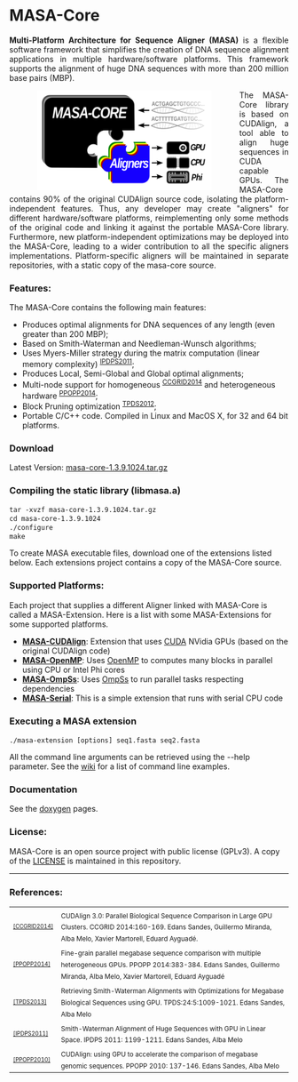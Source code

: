 # MASA-Core
<p align="justify">
<b>Multi-Platform Architecture for Sequence Aligner (MASA)</b> is a flexible software framework that simplifies the creation of DNA sequence alignment applications in multiple hardware/software platforms. This framework supports the alignment of huge DNA sequences with more than 200 million base pairs (MBP). 
</p>

<img src="https://raw.githubusercontent.com/edanssandes/masa-core/master/images/masa-core-puzzle.png" align="left" height="180" hspace="50">

<p align="justify">
The MASA-Core library is based on CUDAlign, a tool able to align huge sequences in CUDA capable GPUs. The MASA-Core contains 90% of the original CUDAlign source code, isolating the platform-independent features. Thus, any developer may create "aligners" for different hardware/software platforms, reimplementing only some methods of the original code and linking it against the portable MASA-Core library. Furthermore, new platform-independent optimizations may be deployed into the MASA-Core, leading to a wider contribution to all the specific aligners implementations. Platform-specific aligners will be maintained in separate repositories, with a static copy of the masa-core source.
</p>

### Features:

The MASA-Core contains the following main features:
* Produces optimal alignments for DNA sequences of any length (even greater than 200 MBP);
* Based on Smith-Waterman and Needleman-Wunsch algorithms;
* Uses Myers-Miller strategy during the matrix computation (linear memory complexity) <sup>[IPDPS2011](#references)</sup>;
* Produces Local, Semi-Global and Global optimal alignments;
* Multi-node support for homogeneous <sup>[CCGRID2014](#references)</sup> and heterogeneous hardware <sup>[PPOPP2014](#references)</sup>;
* Block Pruning optimization <sup>[TPDS2012](#references)</sup>;
* Portable C/C++ code. Compiled in Linux and MacOS X, for 32 and 64 bit platforms.

### Download

Latest Version: [masa-core-1.3.9.1024.tar.gz](releases/masa-core-1.3.9.1024.tar.gz?raw=true)

### Compiling the static library (libmasa.a)

```
tar -xvzf masa-core-1.3.9.1024.tar.gz
cd masa-core-1.3.9.1024
./configure
make
```
To create MASA executable files, download one of the extensions listed below. Each extensions project contains a copy of the MASA-Core source.


### Supported Platforms:

Each project that supplies a different Aligner linked with MASA-Core is called a MASA-Extension. Here is a list with some MASA-Extensions for some supported platforms.
* [**MASA-CUDAlign**](https://github.com/edanssandes/MASA-CUDAlign): Extension that uses [CUDA](http://www.nvidia.com/object/cuda_home_new.html) NVidia GPUs (based on the original CUDAlign code)
* [**MASA-OpenMP**](https://github.com/edanssandes/MASA-OpenMP): Uses [OpenMP](http://openmp.org/) to computes many blocks in parallel using CPU or Intel Phi cores
* [**MASA-OmpSs**](https://github.com/edanssandes/MASA-OmpSs): Uses [OmpSs](https://pm.bsc.es/ompss) to run parallel tasks respecting dependencies
* [**MASA-Serial**](https://github.com/edanssandes/MASA-Serial): This is a simple extension that runs with serial CPU code


### Executing a MASA extension

```
./masa-extension [options] seq1.fasta seq2.fasta
```
All the command line arguments can be retrieved using the --help parameter. See the [wiki](https://github.com/edanssandes/MASA-Core/wiki/Command-line-examples) for a list of command line examples.

### Documentation

See the [doxygen](http://edanssandes.github.io/MASA-Core/docs) pages.

### License:

MASA-Core is an open source project with public license (GPLv3). A copy of the [LICENSE](https://raw.githubusercontent.com/edanssandes/masa-core/master/LICENSE) is maintained in this repository. 

---

### References:

<table border="0">
<tr>
<td><a href="http://dx.doi.org/10.1109/CCGrid.2014.18"><font size=1>[CCGRID2014]</font></a></td>
<td><sub>CUDAlign 3.0: Parallel Biological Sequence Comparison in Large GPU Clusters. CCGRID 2014:160-169. Edans Sandes, Guillermo Miranda, Alba Melo, Xavier Martorell, Eduard Ayguadé.</sub>
</td>
</tr>
<tr>
<td><a href="http://dx.doi.org/10.1145/2555243.2555280"><font size=1>[PPOPP2014]</font></a></td>
<td><sub>Fine-grain parallel megabase sequence comparison with multiple heterogeneous GPUs. PPOPP 2014:383-384. Edans Sandes, Guillermo Miranda, Alba Melo, Xavier Martorell, Eduard Ayguadé
</sub></td>
</tr>
<tr>
<td><a href="http://dx.doi.org/10.1109/TPDS.2012.194"><font size=1>[TPDS2013]</font></a></td>
<td><sub>Retrieving Smith-Waterman Alignments with Optimizations for Megabase Biological Sequences using GPU. TPDS:24:5:1009-1021. Edans Sandes, Alba Melo</sub></td>
<tr>
<td><a href="http://dx.doi.org/10.1109/IPDPS.2011.114"><font size=1>[IPDPS2011]</font></a></td>
<td><sub>Smith-Waterman Alignment of Huge Sequences with GPU in Linear Space. IPDPS 2011: 1199-1211. Edans Sandes, Alba Melo</sub></td>
</tr>
</tr>
<td><a href="http://dx.doi.org/10.1145/1693453.1693473"><font size=1>[PPOPP2010]</font></a></td>
<td><sub>CUDAlign: using GPU to accelerate the comparison of megabase genomic sequences. PPOPP 2010: 137-146. Edans Sandes, Alba Melo</sub></td>
</tr>
</table>
